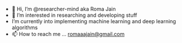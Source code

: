 - 👋 Hi, I’m @researcher-mind aka Roma Jain
- 👀 I’m interested in researching and developing stuff
- I’m currently into implementing machine learning and deep learning algorithms
- 📫 How to reach me ... romaaajain@gmail.com

<!---
researcher-mind/researcher-mind is a ✨ special ✨ repository because its `README.md` (this file) appears on your GitHub profile.
You can click the Preview link to take a look at your changes.
--->
